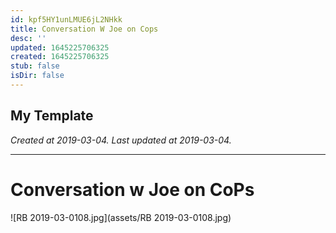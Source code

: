 ```yaml
---
id: kpf5HY1unLMUE6jL2NHkk
title: Conversation W Joe on Cops
desc: ''
updated: 1645225706325
created: 1645225706325
stub: false
isDir: false
---
```

My Template
---

_Created at 2019-03-04._
_Last updated at 2019-03-04._




---

# Conversation w Joe on CoPs


![RB 2019-03-0108.jpg](assets/RB 2019-03-0108.jpg)

